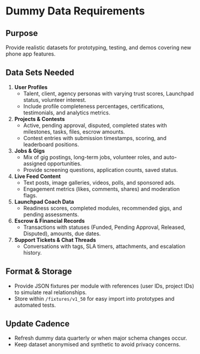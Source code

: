 # Dummy Data Requirements

## Purpose
Provide realistic datasets for prototyping, testing, and demos covering new phone app features.

## Data Sets Needed
1. **User Profiles**
   - Talent, client, agency personas with varying trust scores, Launchpad status, volunteer interest.
   - Include profile completeness percentages, certifications, testimonials, and analytics metrics.
2. **Projects & Contests**
   - Active, pending approval, disputed, completed states with milestones, tasks, files, escrow amounts.
   - Contest entries with submission timestamps, scoring, and leaderboard positions.
3. **Jobs & Gigs**
   - Mix of gig postings, long-term jobs, volunteer roles, and auto-assigned opportunities.
   - Provide screening questions, application counts, saved status.
4. **Live Feed Content**
   - Text posts, image galleries, videos, polls, and sponsored ads.
   - Engagement metrics (likes, comments, shares) and moderation flags.
5. **Launchpad Coach Data**
   - Readiness scores, completed modules, recommended gigs, and pending assessments.
6. **Escrow & Financial Records**
   - Transactions with statuses (Funded, Pending Approval, Released, Disputed), amounts, due dates.
7. **Support Tickets & Chat Threads**
   - Conversations with tags, SLA timers, attachments, and escalation history.

## Format & Storage
- Provide JSON fixtures per module with references (user IDs, project IDs) to simulate real relationships.
- Store within `/fixtures/v1_50` for easy import into prototypes and automated tests.

## Update Cadence
- Refresh dummy data quarterly or when major schema changes occur.
- Keep dataset anonymised and synthetic to avoid privacy concerns.
